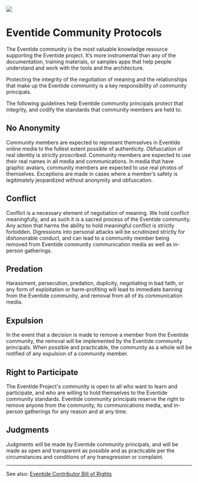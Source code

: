 <img src="https://s3.amazonaws.com/media.eventide-project.org/eventide-icon-100.png" />

# Eventide Community Protocols

The Eventide community is the most valuable knowledge resource supporting the Eventide project. It’s more instrumental than any of the documentation, training materials, or samples apps that help people understand and work with the tools and the architecture.

Protecting the integrity of the negotiation of meaning and the relationships that make up the Eventide community is a key responsibility of community principals.

The following guidelines help Eventide community principals protect that integrity, and codify the standards that community members are held to.

## No Anonymity
Community members are expected to represent themselves in Eventide online media to the fullest extent possible of authenticity. Obfuscation of real identity is strictly proscribed. Community members are expected to use their real names in all media and communications. In media that have graphic avatars, community members are expected to use real photos of themselves. Exceptions are made in cases where a member’s safety is legitimately jeopardized without anonymity and obfuscation.

## Conflict
Conflict is a necessary element of negotiation of meaning. We hold conflict meaningfully, and as such it is a sacred process of the Eventide community.  Any action that harms the ability to hold meaningful conflict is strictly forbidden. Digressions into personal attacks will be scrutinized strictly for dishonorable conduct, and can lead to a community member being removed from Eventide community communication media as well as in-person gatherings.

## Predation
Harassment, persecution, predation, duplicity, negotiating in bad faith, or any form of exploitation or harm-profiting will lead to immediate banning from the Eventide community, and removal from all of its communication media.

## Expulsion
In the event that a decision is made to remove a member from the Eventide community, the removal will be implemented by the Eventide community principals. When possible and practicable, the community as a whole will be notified of any expulsion of a community member.

## Right to Participate
The Eventide Project's community is open to all who want to learn and participate, and who are willing to hold themselves to the Eventide community standards. Eventide community principals reserve the right to remove anyone from the community, its communications media, and in-person gatherings for any reason and at any time.

## Judgments
Judgments will be made by Eventide community principals, and will be made as open and transparent as possible and as practicable per the circumstances and conditions of any transgression or complaint.

- - -

See also: [Eventide Contributor Bill of Rights](https://github.com/eventide-project/contributor-assets/blob/master/contributor-guide/bill-of-rights.md)
